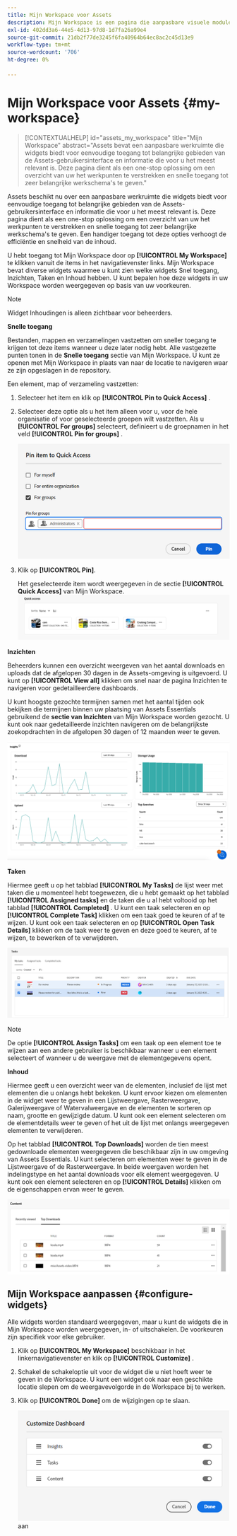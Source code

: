 ```yaml
---
title: Mijn Workspace voor Assets
description: Mijn Workspace is een pagina die aanpasbare visuele modules biedt voor eenvoudige toegang tot belangrijke gebieden van de Assets-gebruikersinterface en informatie die het meest relevant is voor de gebruiker.
exl-id: 402dd3a6-44e5-4d13-97d8-1d7fa26a99e4
source-git-commit: 21db2f77de3245f6fa40964b64ec8ac2c45d13e9
workflow-type: tm+mt
source-wordcount: '706'
ht-degree: 0%

---
```


# Mijn Workspace voor Assets {#my-workspace}

>[!CONTEXTUALHELP]
>id="assets_my_workspace"
>title="Mijn Workspace"
>abstract="Assets bevat een aanpasbare werkruimte die widgets biedt voor eenvoudige toegang tot belangrijke gebieden van de Assets-gebruikersinterface en informatie die voor u het meest relevant is. Deze pagina dient als een one-stop oplossing om een overzicht van uw het werkpunten te verstrekken en snelle toegang tot zeer belangrijke werkschema&#39;s te geven."

Assets beschikt nu over een aanpasbare werkruimte die widgets biedt voor eenvoudige toegang tot belangrijke gebieden van de Assets-gebruikersinterface en informatie die voor u het meest relevant is. Deze pagina dient als een one-stop oplossing om een overzicht van uw het werkpunten te verstrekken en snelle toegang tot zeer belangrijke werkschema&#39;s te geven. Een handiger toegang tot deze opties verhoogt de efficiëntie en snelheid van de inhoud.

U hebt toegang tot Mijn Workspace door op **[!UICONTROL My Workspace]** te klikken vanuit de items in het navigatievenster links. Mijn Workspace bevat diverse widgets waarmee u kunt zien welke widgets Snel toegang, Inzichten, Taken en Inhoud hebben. U kunt bepalen hoe deze widgets in uw Workspace worden weergegeven op basis van uw voorkeuren.

>[!NOTE]
>
>Widget Inhoudingen is alleen zichtbaar voor beheerders.

<!--

**New features coming soon**

Highlights upcoming features for Assets.

![New features coming soon in Workspace](assets/new-features.png)

-->



**Snelle toegang**

Bestanden, mappen en verzamelingen vastzetten om sneller toegang te krijgen tot deze items wanneer u deze later nodig hebt. Alle vastgezette punten tonen in de **Snelle toegang** sectie van Mijn Workspace. U kunt ze openen met Mijn Workspace in plaats van naar de locatie te navigeren waar ze zijn opgeslagen in de repository.

Een element, map of verzameling vastzetten:

1. Selecteer het item en klik op **[!UICONTROL Pin to Quick Access]** .

1. Selecteer deze optie als u het item alleen voor u, voor de hele organisatie of voor geselecteerde groepen wilt vastzetten. Als u **[!UICONTROL For groups]** selecteert, definieert u de groepnamen in het veld **[!UICONTROL Pin for groups]** .

   ![ Vastzetten punten voor groepen ](assets/pin-items-for-groups.png)
1. Klik op **[!UICONTROL Pin]**.

   Het geselecteerde item wordt weergegeven in de sectie **[!UICONTROL Quick Access]** van Mijn Workspace.
   ![ Taken in Workspace ](assets/quick-access.png)

**Inzichten**

Beheerders kunnen een overzicht weergeven van het aantal downloads en uploads dat de afgelopen 30 dagen in de Assets-omgeving is uitgevoerd. U kunt op **[!UICONTROL View all]** klikken om snel naar de pagina Inzichten te navigeren voor gedetailleerdere dashboards.

U kunt hoogste gezochte termijnen samen met het aantal tijden ook bekijken die termijnen binnen uw plaatsing van Assets Essentials gebruikend de **sectie van Inzichten** van Mijn Workspace worden gezocht. U kunt ook naar gedetailleerde inzichten navigeren om de belangrijkste zoekopdrachten in de afgelopen 30 dagen of 12 maanden weer te geven.

![ Inzichten in Workspace ](assets/insights.png)

**Taken**

Hiermee geeft u op het tabblad **[!UICONTROL My Tasks]** de lijst weer met taken die u momenteel hebt toegewezen, die u hebt gemaakt op het tabblad **[!UICONTROL Assigned tasks]** en de taken die u al hebt voltooid op het tabblad **[!UICONTROL Completed]** . U kunt een taak selecteren en op **[!UICONTROL Complete Task]** klikken om een taak goed te keuren of af te wijzen. U kunt ook een taak selecteren en op **[!UICONTROL Open Task Details]** klikken om de taak weer te geven en deze goed te keuren, af te wijzen, te bewerken of te verwijderen.

![ Taken in Workspace ](assets/tasks-workspace.png)

>[!NOTE]
>
> De optie **[!UICONTROL Assign Tasks]** om een taak op een element toe te wijzen aan een andere gebruiker is beschikbaar wanneer u een element selecteert of wanneer u de weergave met de elementgegevens opent.

**Inhoud**

Hiermee geeft u een overzicht weer van de elementen, inclusief de lijst met elementen die u onlangs hebt bekeken. U kunt ervoor kiezen om elementen in de widget weer te geven in een Lijstweergave, Rasterweergave, Galerijweergave of Watervalweergave en de elementen te sorteren op naam, grootte en gewijzigde datum. U kunt ook een element selecteren om de elementdetails weer te geven of het uit de lijst met onlangs weergegeven elementen te verwijderen.

Op het tabblad **[!UICONTROL Top Downloads]** worden de tien meest gedownloade elementen weergegeven die beschikbaar zijn in uw omgeving van Assets Essentials. U kunt selecteren om elementen weer te geven in de Lijstweergave of de Rasterweergave. In beide weergaven worden het indelingstype en het aantal downloads voor elk element weergegeven. U kunt ook een element selecteren en op **[!UICONTROL Details]** klikken om de eigenschappen ervan weer te geven.

![ Inhoud widget in Workspace ](assets/workspace-content.png)

## Mijn Workspace aanpassen {#configure-widgets}

Alle widgets worden standaard weergegeven, maar u kunt de widgets die in Mijn Workspace worden weergegeven, in- of uitschakelen. De voorkeuren zijn specifiek voor elke gebruiker.

1. Klik op **[!UICONTROL My Workspace]** beschikbaar in het linkernavigatievenster en klik op **[!UICONTROL Customize]** .

1. Schakel de schakeloptie uit voor de widget die u niet hoeft weer te geven in de Workspace. U kunt een widget ook naar een geschikte locatie slepen om de weergavevolgorde in de Workspace bij te werken.

1. Klik op **[!UICONTROL Done]** om de wijzigingen op te slaan.

   ![ pas widgets in Workspace ](assets/customize-workspace.png) aan
